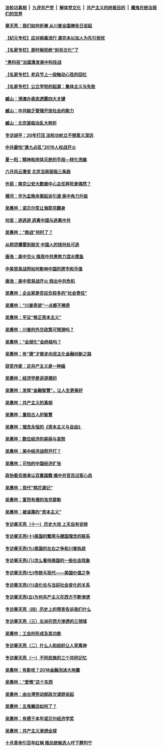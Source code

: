 

####  [法轮功真相](../../../../basic/blob/master/README.md?t=06102131) &nbsp;|&nbsp; [九评共产党](../../../../9ping.md/blob/master/README.md?t=06102131) &nbsp;|&nbsp; [解体党文化](../../../../jtdwh.md/blob/master/README.md?t=06102131)  &nbsp;|&nbsp; [共产主义的终极目的](../../../../gczydzjmd.md/blob/master/README.md?t=06102131) &nbsp;|&nbsp; [魔鬼在统治我们的世界](../../../../mgztzwmdsj.md/blob/master/README.md?t=06102131) 

#### [章天亮：我们如何祈祷 从川普全国祷告日说起](../pages/nsc423/n11944627.md?t=06102131) 

#### [【纪元专栏】应对病毒流行 渥京未以加人为先引担忧](../pages/nsc423/n11875714.md?t=06102131) 

#### [【名家专栏】是时候拒绝“封杀文化”了](../pages/nsc423/n11814093.md?t=06102131) 

#### [“黑科技”治国激发美中科技战](../pages/nsc423/n11638056.md?t=06102131) 

#### [【名家专栏】老兵节上一段触动心弦的回忆](../pages/nsc423/n11646016.md?t=06102131) 

#### [【名家专栏】公立学校的起源：集体主义与失败](../pages/nsc423/n11601833.md?t=06102131) 

#### [臧山：港澳办表态透露四大关键](../pages/nsc423/n11421628.md?t=06102131) 

#### [臧山：中共缺乏管理开放社会的能力](../pages/nsc423/n11407457.md?t=06102131) 

#### [臧山：北京面临治乱大转折](../pages/nsc423/n11406895.md?t=06102131) 

#### [专访胡平：20年打压 法轮功屹立不倒意义深远](../pages/nsc423/n11398800.md?t=06102131) 

#### [中共最怕“逢九必乱”2019人权战开火](../pages/nsc423/n11385248.md?t=06102131) 

#### [夏一阳：精神和肉体灭绝的手段—转化洗脑](../pages/nsc423/n11368250.md?t=06102131) 

#### [六月风云激变 北京当局面临三条路](../pages/nsc423/n11313668.md?t=06102131) 

#### [许茹：南京公安大数据中心主任猝死是偶然？](../pages/nsc423/n11064744.md?t=06102131) 

#### [横河：华为孟晚舟案起诉引渡 美中角力升级](../pages/nsc423/n11027230.md?t=06102131) 

#### [吴惠林：诺贝尔奖让海耶克翻身](../pages/nsc423/n10890049.md?t=06102131) 

#### [何坚：逃逃逃 逃离中国与逃离中共](../pages/nsc423/n10592891.md?t=06102131) 

#### [吴惠林：“商战”何时了？](../pages/nsc423/n10573558.md?t=06102131) 

#### [从网贷爆雷到股灾 中国人的钱何处可逃](../pages/nsc423/n10572800.md?t=06102131) 

#### [唐浩：美中交火 隐现中共黑势力混水摸鱼](../pages/nsc423/n10544040.md?t=06102131) 

#### [中美贸易战将如何影响中国的房市和币值](../pages/nsc423/n10543697.md?t=06102131) 

#### [唐浩：美中贸易战开火 烧出中共危机](../pages/nsc423/n10540126.md?t=06102131) 

#### [吴惠林：企业家是否应负较多的“社会责任”](../pages/nsc423/n10535022.md?t=06102131) 

#### [吴惠林：“川普奇迹”一点都不稀奇](../pages/nsc423/n10512808.md?t=06102131) 

#### [吴惠林：平议“修正资本主义”](../pages/nsc423/n10495724.md?t=06102131) 

#### [吴惠林：川普的外交政策可预测吗？](../pages/nsc423/n10462387.md?t=06102131) 

#### [吴惠林：“全球化”会终结吗？](../pages/nsc423/n10452838.md?t=06102131) 

#### [吴惠林：有“德”才能走向民主化金融创新之路](../pages/nsc423/n10432292.md?t=06102131) 

#### [获奖作家：这共产主义是一种癌](../pages/nsc423/n10431541.md?t=06102131) 

#### [吴惠林：经济学是讲道德的](../pages/nsc423/n10398014.md?t=06102131) 

#### [吴惠林：发挥“金融智慧”，让人生更美好](../pages/nsc423/n10375019.md?t=06102131) 

#### [吴惠林：共产主义的真相](../pages/nsc423/n10351394.md?t=06102131) 

#### [吴惠林：重拾古人的智慧](../pages/nsc423/n10337691.md?t=06102131) 

#### [吴惠林：理念永恒的《资本主义与自由》](../pages/nsc423/n10316274.md?t=06102131) 

#### [吴惠林：数位经济的美丽与哀愁](../pages/nsc423/n10292946.md?t=06102131) 

#### [吴惠林：美中经济战将开打？](../pages/nsc423/n10258825.md?t=06102131) 

#### [吴惠林：可怕的中国经济扩张](../pages/nsc423/n10219147.md?t=06102131) 

#### [政协委员提承认双重国籍 揭中共官员过客心态](../pages/nsc423/n10208809.md?t=06102131) 

#### [吴惠林：现代“桃花源记”](../pages/nsc423/n10185234.md?t=06102131) 

#### [吴惠林：富而有德的洛克斐勒](../pages/nsc423/n10142264.md?t=06102131) 

#### [吴惠林：被诬蔑的“资本主义”](../pages/nsc423/n10124816.md?t=06102131) 

#### [专访章天亮（十一）历史大戏 上天自有安排](../pages/nsc423/n10094905.md?t=06102131) 

#### [专访章天亮(十)美国的繁荣与建国理念的联系](../pages/nsc423/n10094899.md?t=06102131) 

#### [专访章天亮(九)美国的左右之争和川普执政](../pages/nsc423/n10094889.md?t=06102131) 

#### [专访章天亮(八)怎么看待美国的一些社会现象](../pages/nsc423/n10094857.md?t=06102131) 

#### [专访章天亮(七)传统与现代——美国价值之争](../pages/nsc423/n10093140.md?t=06102131) 

#### [专访章天亮(六)进化论与当前社会变化的关系](../pages/nsc423/n10092036.md?t=06102131) 

#### [专访章天亮(五)为何共产主义在西方不断渗透](../pages/nsc423/n10083620.md?t=06102131) 

#### [专访章天亮（四）历史上的预言告诉我们什么](../pages/nsc423/n10083606.md?t=06102131) 

#### [专访章天亮（三）左派在西方渗透的三领域](../pages/nsc423/n10081115.md?t=06102131) 

#### [吴惠林：工会的形成及其功能](../pages/nsc423/n10080633.md?t=06102131) 

#### [专访章天亮（二）什么人和组织让人背离神](../pages/nsc423/n10076637.md?t=06102131) 

#### [专访章天亮（一）不同民族的三个共同记忆](../pages/nsc423/n10074188.md?t=06102131) 

#### [吴惠林：有影呒？2018金融泡沫大地震](../pages/nsc423/n10040534.md?t=06102131) 

#### [吴惠林：“爱情”这个东西](../pages/nsc423/n10019423.md?t=06102131) 

#### [吴惠林：由台湾劳动部政次请辞说起](../pages/nsc423/n9979679.md?t=06102131) 

#### [吴惠林：五鬼搬运如何了？](../pages/nsc423/n9925338.md?t=06102131) 

#### [吴惠林：有感于本年诺贝尔经济学奖](../pages/nsc423/n9871883.md?t=06102131) 

#### [吴惠林：共产主义渗透全球](../pages/nsc423/n9812748.md?t=06102131) 

#### [十月革命引百年红祸 俄总统候选人吁下葬列宁](../pages/nsc423/n9810182.md?t=06102131) 

